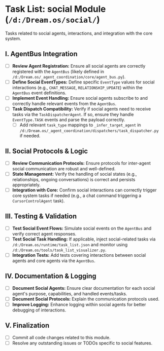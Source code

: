 # Task List: social Module (`/d:/Dream.os/social/`)

Tasks related to social agents, interactions, and integration with the core system.

## I. AgentBus Integration

-   [ ] **Review Agent Registration:** Ensure all social agents are correctly registered with the `AgentBus` (likely defined in `/d:/Dream.os/_agent_coordination/core/agent_bus.py`).
-   [ ] **Define Social EventTypes:** Define specific `EventType` values for social interactions (e.g., `CHAT_MESSAGE`, `RELATIONSHIP_UPDATE`) within the `AgentBus` event definitions.
-   [ ] **Implement Event Handling:** Ensure social agents subscribe to and correctly handle relevant events from the `AgentBus`.
-   [ ] **Task Dispatch Compatibility:** Verify if social agents need to receive tasks via the `TaskDispatcherAgent`. If so, ensure they handle `EventType.TASK` events and parse the payload correctly.
    -   [ ] Add relevant `task_type` mappings to `_infer_target_agent` in `/d:/Dream.os/_agent_coordination/dispatchers/task_dispatcher.py` if needed.

## II. Social Protocols & Logic

-   [ ] **Review Communication Protocols:** Ensure protocols for inter-agent social communication are robust and well-defined.
-   [ ] **State Management:** Verify the handling of social states (e.g., relationships, ongoing conversations) is correct and persists appropriately.
-   [ ] **Integration with Core:** Confirm social interactions can correctly trigger core system tasks if needed (e.g., a chat command triggering a `CursorControlAgent` task).

## III. Testing & Validation

-   [ ] **Test Social Event Flows:** Simulate social events on the `AgentBus` and verify correct agent responses.
-   [ ] **Test Social Task Handling:** If applicable, inject social-related tasks via `/d:/Dream.os/runtime/task_list.json` and monitor using `/d:/Dream.os/tools/task_list_visualizer.py`.
-   [ ] **Integration Tests:** Add tests covering interactions between social agents and core agents via the `AgentBus`.

## IV. Documentation & Logging

-   [ ] **Document Social Agents:** Ensure clear documentation for each social agent's purpose, capabilities, and handled events/tasks.
-   [ ] **Document Social Protocols:** Explain the communication protocols used.
-   [ ] **Improve Logging:** Enhance logging within social agents for better debugging of interactions.

## V. Finalization

-   [ ] Commit all code changes related to this module.
-   [ ] Resolve any outstanding issues or TODOs specific to social features. 